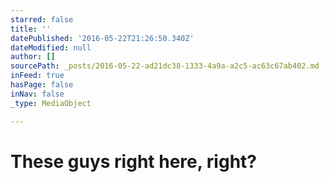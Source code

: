 ```yaml
---
starred: false
title: ''
datePublished: '2016-05-22T21:26:50.340Z'
dateModified: null
author: []
sourcePath: _posts/2016-05-22-ad21dc38-1333-4a9a-a2c5-ac63c67ab402.md
inFeed: true
hasPage: false
inNav: false
_type: MediaObject

---
```

# These guys right here, right?
